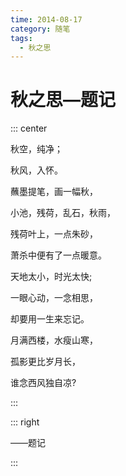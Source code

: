 ```yaml
---
time: 2014-08-17
category: 随笔
tags:
  - 秋之思
---
```


# 秋之思—题记

::: center

秋空，纯净；

秋风，入怀。

蘸墨提笔，画一幅秋，

小池，残荷，乱石，秋雨，

残荷叶上，一点朱砂，

萧杀中便有了一点暖意。

天地太小，时光太快;

一眼心动，一念相思，

却要用一生来忘记。

月满西楼，水瘦山寒，

孤影更比岁月长，

谁念西风独自凉?

:::

::: right

——题记

:::
